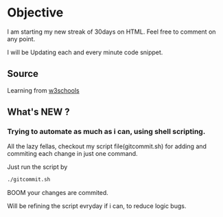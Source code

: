 # Objective
I am starting my new streak of 30days on HTML. Feel free to comment on any point.

I will be Updating each and every minute code snippet.
## Source
Learning from [w3schools](https://www.w3schools.com/html/html_intro.asp)
## What's NEW ?

### Trying to automate as much as i can, using shell scripting.
All the lazy fellas, checkout my script file(gitcommit.sh) for adding and commiting each change in just one command.

Just run the script by 
```bash
./gitcommit.sh
```
BOOM your changes are commited. 

Will be refining the script evryday if i can, to reduce logic bugs.
